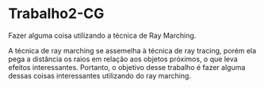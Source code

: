 # Trabalho2-CG
Fazer alguma coisa utilizando a técnica de Ray Marching.

A técnica de ray marching se assemelha à técnica de ray tracing, porém ela pega a distância os raios em relação aos objetos próximos, o que leva  efeitos interessantes.
Portanto, o objetivo desse trabalho é fazer alguma dessas coisas interessantes utilizando do ray marching.

